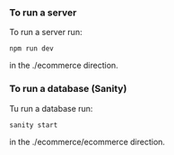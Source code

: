### To run a server
To run a server run:

```npm run dev```

in the ./ecommerce direction.

### To run a database (Sanity)
Tu run a database run:

```sanity start```

in the ./ecommerce/ecommerce direction.